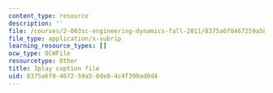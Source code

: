 ```yaml
---
content_type: resource
description: ''
file: /courses/2-003sc-engineering-dynamics-fall-2011/8375a6f8467259a58de84c4f390ad0d4_1xJJu5p3dD0.vtt
file_type: application/x-subrip
learning_resource_types: []
ocw_type: OCWFile
resourcetype: Other
title: 3play caption file
uid: 8375a6f8-4672-59a5-8de8-4c4f390ad0d4
---
```

